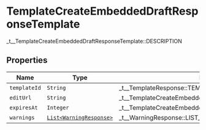 

# TemplateCreateEmbeddedDraftResponseTemplate

_t__TemplateCreateEmbeddedDraftResponseTemplate::DESCRIPTION

## Properties

| Name | Type | Description | Notes |
|------------ | ------------- | ------------- | -------------|
| `templateId` | ```String``` |  _t__TemplateResponse::TEMPLATE_ID  |  |
| `editUrl` | ```String``` |  _t__TemplateCreateEmbeddedDraftResponseTemplate::EDIT_URL  |  |
| `expiresAt` | ```Integer``` |  _t__TemplateCreateEmbeddedDraftResponseTemplate::EXPIRES_AT  |  |
| `warnings` | [```List<WarningResponse>```](WarningResponse.md) |  _t__WarningResponse::LIST_DESCRIPTION  |  |



